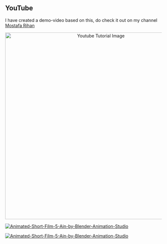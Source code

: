 ## YouTube
I have created a demo-video based on this, do check it out on my channel [Mostafa Rihan](https://www.youtube.com/watch?v=38-sq6SYdg4) 

<p align="center">
  <img width="600" src="https://www.upload.ee/image/14833059/1032931-a327barbershop02452.jpg" alt="Youtube Tutorial Image">
  
  [![Animated-Short-Film-5-Ain-by-Blender-Animation-Studio](https://img.youtube.com/vi/https://youtu.be/38-sq6SYdg4/0.jpg)](https://www.youtube.com/watch?v=38-sq6SYdg4)

</p>

[![Animated-Short-Film-5-Ain-by-Blender-Animation-Studio](https://img.youtube.com/vi/https://youtu.be/38-sq6SYdg4/0.jpg)](https://www.youtube.com/watch?v=38-sq6SYdg4)
